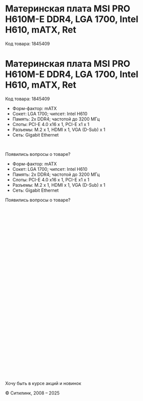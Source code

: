 # Материнская плата MSI PRO H610M-E DDR4, LGA 1700, Intel H610, mATX, Ret

Код товара: 1845409

# Материнская плата MSI PRO H610M-E DDR4, LGA 1700, Intel H610, mATX, Ret

Код товара: 1845409

* Форм-фактор: mATX
* Сокет: LGA 1700; чипсет: Intel H610
* Память: 2х DDR4; частотой до 3200 МГц
* Слоты: PCI-E 4.0 x16 х 1, PCI-E x1 х 1
* Разъемы: M.2 х 1, HDMI х 1, VGA (D-Sub) х 1
* Сеть: Gigabit Ethernet

‌

Появились вопросы о товаре?

* Форм-фактор: mATX
* Сокет: LGA 1700; чипсет: Intel H610
* Память: 2х DDR4; частотой до 3200 МГц
* Слоты: PCI-E 4.0 x16 х 1, PCI-E x1 х 1
* Разъемы: M.2 х 1, HDMI х 1, VGA (D-Sub) х 1
* Сеть: Gigabit Ethernet

Появились вопросы о товаре?

‌

‌
‌
‌
‌
‌
‌
‌
‌
‌
‌
‌
‌
‌
‌
‌
‌
‌

‌

‌

‌

‌

‌

‌

‌

‌

‌

‌

‌

‌

‌

‌

‌

‌

Хочу быть в курсе акций и новинок

© Ситилинк, 2008 – 2025